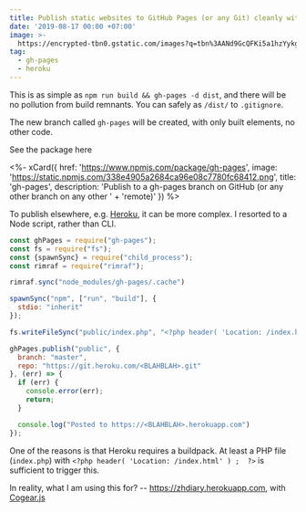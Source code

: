 ```yaml
---
title: Publish static websites to GitHub Pages (or any Git) cleanly with gh-pages
date: '2019-08-17 00:00 +07:00'
image: >-
  https://encrypted-tbn0.gstatic.com/images?q=tbn%3AANd9GcQFKi5a1hzYykg3TJiYcMvOJa2mjhRwSXxX2LCRPC-TfoUIc5TB
tag:
  - gh-pages
  - heroku
---
```


This is as simple as `npm run build && gh-pages -d dist`, and there will be no pollution from build remnants. You can safely as `/dist/` to `.gitignore`.

The new branch called `gh-pages` will be created, with only built elements, no other code.

See the package here

<%- xCard({
  href: 'https://www.npmjs.com/package/gh-pages',
  image: 'https://static.npmjs.com/338e4905a2684ca96e08c7780fc68412.png',
  title: 'gh-pages',
  description: 'Publish to a gh-pages branch on GitHub (or any other branch on any other '
    + 'remote)'
}) %>

<!-- excerpt_separator -->

To publish elsewhere, e.g. [Heroku](https://www.heroku.com/), it can be more complex. I resorted to a Node script, rather than CLI.

```js
const ghPages = require("gh-pages");
const fs = require("fs");
const {spawnSync} = require("child_process");
const rimraf = require("rimraf");

rimraf.sync("node_modules/gh-pages/.cache")

spawnSync("npm", ["run", "build"], {
  stdio: "inherit"
});

fs.writeFileSync("public/index.php", "<?php header( 'Location: /index.html' ) ;  ?>");

ghPages.publish("public", {
  branch: "master",
  repo: "https://git.heroku.com/<BLAHBLAH>.git"
}, (err) => {
  if (err) {
    console.error(err);
    return;
  }

  console.log("Posted to https://<BLAHBLAH>.herokuapp.com")
});

```

One of the reasons is that Heroku requires a buildpack. At least a PHP file (`index.php`) with `<?php header( 'Location: /index.html' ) ;  ?>` is sufficient to trigger this.

In reality, what I am using this for? -- <https://zhdiary.herokuapp.com>, with [Cogear.js](https://cogearjs.org/docs)
